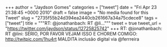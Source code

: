 
+++
author = "Jaydson Gomes"
categories = ["tweet"]
date = "Fri Apr 23 21:38:45 +0000 2010"
draft = false
image = "No media found for this Tweet"
slug = "2735f55b24d394ea2440cb261667a34a75cdece8"
tags = ["tweet"]
title = """RT: @jonathanbach: RT @li..."""
tweet = true
tweet_url = "https://twitter.com/jaydson/status/12725825742"
+++
RT: @jonathanbach: RT @lini: SÉRIO, POR FAVOR VEJAM ISSO E CHOREM COMIGO: http://twitpic.com/1hu4rt  MALDITA inclusão digital via @ferrreira
